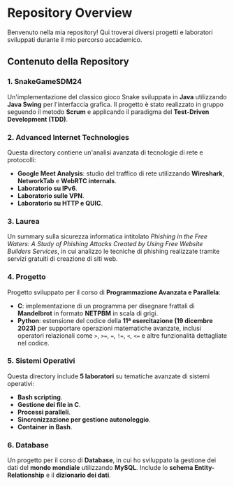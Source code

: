 # Repository Overview

Benvenuto nella mia repository! Qui troverai diversi progetti e laboratori sviluppati durante il mio percorso accademico. 

## Contenuto della Repository

### 1. SnakeGameSDM24
Un'implementazione del classico gioco Snake sviluppata in **Java** utilizzando **Java Swing** per l'interfaccia grafica. Il progetto è stato realizzato in gruppo seguendo il metodo **Scrum** e applicando il paradigma del **Test-Driven Development (TDD)**.

### 2. Advanced Internet Technologies
Questa directory contiene un'analisi avanzata di tecnologie di rete e protocolli:
- **Google Meet Analysis**: studio del traffico di rete utilizzando **Wireshark**, **NetworkTab** e **WebRTC internals**.
- **Laboratorio su IPv6**.
- **Laboratorio sulle VPN**.
- **Laboratorio su HTTP e QUIC**.

### 3. Laurea
Un summary sulla sicurezza informatica intitolato *Phishing in the Free Waters: A Study of Phishing Attacks Created by Using Free Website Builders Services*, in cui analizzo le tecniche di phishing realizzate tramite servizi gratuiti di creazione di siti web.

### 4. Progetto
Progetto sviluppato per il corso di **Programmazione Avanzata e Parallela**:
- **C**: implementazione di un programma per disegnare frattali di **Mandelbrot** in formato **NETPBM** in scala di grigi.
- **Python**: estensione del codice della **11ª esercitazione (19 dicembre 2023)** per supportare operazioni matematiche avanzate, inclusi operatori relazionali come `>`, `>=`, `=`, `!=`, `<`, `<=` e altre funzionalità dettagliate nel codice.

### 5. Sistemi Operativi
Questa directory include **5 laboratori** su tematiche avanzate di sistemi operativi:
- **Bash scripting**.
- **Gestione dei file in C**.
- **Processi paralleli**.
- **Sincronizzazione per gestione autonoleggio**.
- **Container in Bash**.

### 6. Database
Un progetto per il corso di **Database**, in cui ho sviluppato la gestione dei dati del **mondo mondiale** utilizzando **MySQL**. Include lo **schema Entity-Relationship** e il **dizionario dei dati**.



